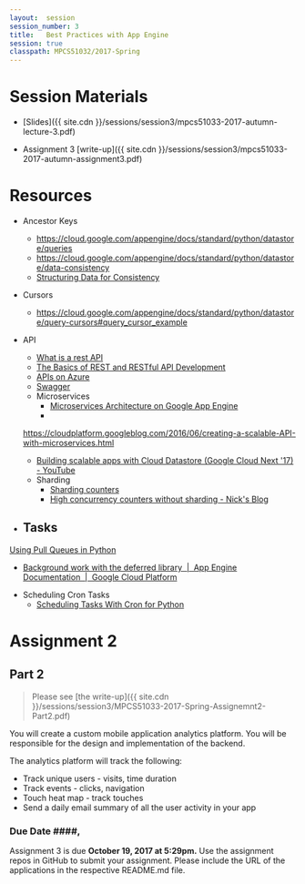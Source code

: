 ```yaml
---
layout:  session
session_number: 3
title:   Best Practices with App Engine
session: true
classpath: MPCS51032/2017-Spring
---
```


Session Materials
=================
* [Slides]({{ site.cdn }}/sessions/session3/mpcs51033-2017-autumn-lecture-3.pdf)

* Assignment 3 [write-up]({{ site.cdn }}/sessions/session3/mpcs51033-2017-autumn-assignment3.pdf)

Resources
=========
* Ancestor Keys
  - https://cloud.google.com/appengine/docs/standard/python/datastore/queries
  - https://cloud.google.com/appengine/docs/standard/python/datastore/data-consistency
  - [Structuring Data for Consistency](https://cloud.google.com/appengine/docs/standard/python/datastore/structuring_for_strong_consistency)

* Cursors
  - https://cloud.google.com/appengine/docs/standard/python/datastore/query-cursors#query_cursor_example

* API
  - [What is a rest API](https://tutorialedge.net/general/what-is-a-rest-api/)
  - [The Basics of REST and RESTful API Development](http://www.hongkiat.com/blog/rest-restful-api-dev/)
  - [APIs on Azure](https://docs.microsoft.com/en-us/azure/architecture/best-practices/api-design)
  - [Swagger](https://swagger.io)

  * Microservices
    - [Microservices Architecture on Google App Engine](https://cloud.google.com/appengine/docs/standard/python/microservices-on-app-engine)
    -
  https://cloudplatform.googleblog.com/2016/06/creating-a-scalable-API-with-microservices.html
    - [Building scalable apps with Cloud Datastore (Google Cloud Next '17) - YouTube](https://www.youtube.com/watch?v=0EIqacNVuAo&t=11s)


  * Sharding
    - [Sharding counters](https://cloud.google.com/appengine/articles/sharding_counters)
    - [High concurrency counters without sharding - Nick's Blog](http://blog.notdot.net/2010/04/High-concurrency-counters-without-sharding)


* Tasks
  -
[Using Pull Queues in Python](https://cloud.google.com/appengine/docs/standard/python/taskqueue/overview-pull)

  -  [Background work with the deferred library  |  App Engine Documentation  |  Google Cloud Platform](https://cloud.google.com/appengine/articles/deferred)


* Scheduling Cron Tasks
  - [Scheduling Tasks With Cron for Python](https://cloud.google.com/appengine/docs/standard/python/config/cron)




Assignment 2
============

## Part 2 ##

> Please see [the write-up]({{ site.cdn }}/sessions/session3/MPCS51033-2017-Spring-Assignemnt2-Part2.pdf)


You will create a custom mobile application analytics platform.  You will be responsible for the design and implementation of the backend.

The analytics platform will track the following:
  * Track unique users - visits, time duration
  * Track events - clicks, navigation
  * Touch heat map - track touches
  * Send a daily email summary of all the user activity in your app

### Due Date ####,
Assignment 3 is due **October 19, 2017 at 5:29pm.** Use the assignment repos in GitHub to submit your assignment.  Please include the URL of the applications in the respective README.md file.

